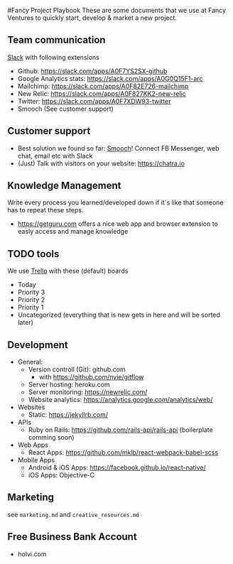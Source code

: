 #Fancy Project Playbook
These are some documents that we use at Fancy Ventures to quickly start, develop & market a new project.

## Team communication
[Slack](slack.com) with following extensions
- Github: https://slack.com/apps/A0F7YS2SX-github
- Google Analytics stats: https://slack.com/apps/A0G0Q15F1-arc
- Mailchimp: https://slack.com/apps/A0F82E726-mailchimp
- New Relic: https://slack.com/apps/A0F827KK2-new-relic
- Twitter: https://slack.com/apps/A0F7XDW93-twitter
- Smooch (See customer support)

## Customer support
- Best solution we found so far: [Smooch](https://smooch.io)! Connect FB Messenger, web chat, email etc with Slack
- (Just) Talk with visitors on your website: https://chatra.io

## Knowledge Management
Write every process you learned/developed down if it´s like that someone has to repeat these steps.
- https://getguru.com offers a nice web app and browser extension to easly access and manage knowledge

## TODO tools
We use [Trello](https://trello.com) with these (default) boards
- Today
- Priority 3
- Priority 2
- Priority 1
- Uncategorized (everything that is new gets in here and will be sorted later)

## Development
- General:
  - Version controll (Git): github.com
    - with https://github.com/nvie/gitflow
  - Server hosting: heroku.com
  - Server monitoring: https://newrelic.com/
  - Website analytics: https://analytics.google.com/analytics/web/
- Websites
  - Static: https://jekyllrb.com/
- APIs
  - Ruby on Rails: https://github.com/rails-api/rails-api (boilerplate comming soon)
- Web Apps
  - React Apps: https://github.com/mklb/react-webpack-babel-scss
- Mobile Apps
  - Android & iOS Apps: https://facebook.github.io/react-native/
  - iOS Apps: Objective-C

## Marketing
see `marketing.md` and `creative_resources.md`

## Free Business Bank Account
- holvi.com